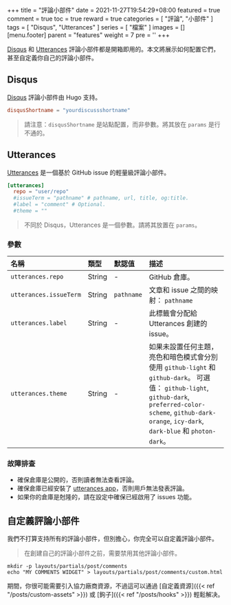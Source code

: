 +++
title = "評論小部件"
date = 2021-11-27T19:54:29+08:00
featured = true
comment = true
toc = true
reward = true
categories = [
  "評論",
  "小部件"
]
tags = [
  "Disqus",
  "Utterances"
]
series = [
  "檔案"
]
images = []
[menu.footer]
  parent = "features"
  weight = 7
  pre = '<i class="fas fa-fw fa-comments"></i>'
+++

[Disqus](https://disqus.com/) 和 [Utterances](https://utteranc.es/) 評論小部件都是開箱即用的。本文將展示如何配置它們，甚至自定義你自己的評論小部件。

<!--more-->

## Disqus

[Disqus](https://disqus.com/) 評論小部件由 Hugo 支持。

```toml
disqusShortname = "yourdiscussshortname"
```

> 請注意：`disqusShortname` 是站點配置，而非參數。將其放在 `params` 是行不通的。

## Utterances

[Utterances](https://utteranc.es/) 是一個基於 GitHub issue 的輕量級評論小部件。

```toml
[utterances]
  repo = "user/repo"
  #issueTerm = "pathname" # pathname, url, title, og:title.
  #label = "comment" # Optional.
  #theme = ""
```

> 不同於 Disqus，Utterances 是一個參數。請將其放置在 `params`。

### 參數

| 名稱 | 類型 | 默認值 | 描述 |
|:---|:---|:---|:---
| `utterances.repo` | String | - | GitHub 倉庫。
| `utterances.issueTerm` | String | `pathname` | 文章和 issue 之間的映射： `pathname` | `pathname`, `url`, `title` 和 `og:title`。
| `utterances.label` | String | - | 此標籤會分配給 Utterances 創建的 issue。
| `utterances.theme` | String | - | 如果未設置任何主題，亮色和暗色模式會分別使用 `github-light` 和 `github-dark`。 可選值： `github-light`, `github-dark`, `preferred-color-scheme`, `github-dark-orange`, `icy-dark`, `dark-blue` 和 `photon-dark`。

### 故障排查

- 確保倉庫是公開的，否則讀者無法查看評論。
- 確保倉庫已經安裝了 [utterances app](https://github.com/apps/utterances)，否則用戶無法發表評論。
- 如果你的倉庫是尅隆的，請在設定中確保已經啟用了 issues 功能。

## 自定義評論小部件

我們不打算支持所有的評論小部件，但別擔心，你完全可以自定義評論小部件。

> 在創建自己的評論小部件之前，需要禁用其他評論小部件。

```shell
mkdir -p layouts/partials/post/comments
echo "MY COMMENTS WIDGET" > layouts/partials/post/comments/custom.html
```

期間，你很可能需要引入協力廠商資源，不過這可以通過 [自定義資源]({{< ref "/posts/custom-assets" >}}) 或 [鉤子]({{< ref "/posts/hooks" >}}) 輕鬆解决。
